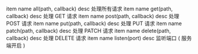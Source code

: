 <api jade>
   item
      name all(path, callback)
      desc 处理所有请求
   item
      name get(path, callback)
      desc 处理 GET 请求
   item
      name post(path, callback)
      desc 处理 POST 请求
   item
      name put(path, callback)
      desc 处理 PUT 请求
   item
      name patch(path, callback)
      desc 处理 PATCH 请求
   item
      name delete(path, callback)
      desc 处理 DELETE 请求
   item
      name listen(port)
      desc 监听端口 ( 服务端开启 )
</api>